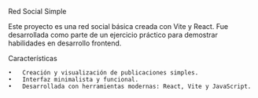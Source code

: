 Red Social Simple

Este proyecto es una red social básica creada con Vite y React. Fue desarrollada como parte de un ejercicio práctico para demostrar habilidades en desarrollo frontend.

Características

	•	Creación y visualización de publicaciones simples.
	•	Interfaz minimalista y funcional.
	•	Desarrollada con herramientas modernas: React, Vite y JavaScript.

